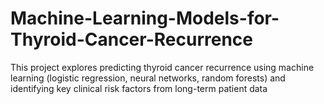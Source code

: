 # Machine-Learning-Models-for-Thyroid-Cancer-Recurrence
This project explores predicting thyroid cancer recurrence using machine learning (logistic regression, neural networks, random forests) and identifying key clinical risk factors from long-term patient data 
